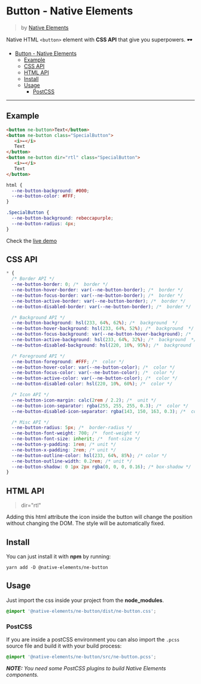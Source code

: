 # Button - Native Elements
> by [Native Elements](https://github.com/equinusocio/native-elements)

Native HTML `<button>` element with **CSS API** that give you superpowers. 🕶

<!-- TOC -->

- [Button - Native Elements](#button---native-elements)
  - [Example](#example)
  - [CSS API](#css-api)
  - [HTML API](#html-api)
  - [Install](#install)
  - [Usage](#usage)
    - [PostCSS](#postcss)

<!-- /TOC -->

---

## Example
```html
<button ne-button>Text</button>
<button ne-button class="SpecialButton">
   <i>←</i>
   Text
</button>
<button ne-button dir="rtl" class="SpecialButton">
   <i>←</i>
   Text
</button>
```

```css
html {
  --ne-button-background: #000;
  --ne-button-color: #FFF;
}

.SpecialButton {
  --ne-button-background: rebeccapurple;
  --ne-button-radius: 4px;
}
```

Check the [live demo](https://ne-button.stackblitz.io/)


## CSS API

```css
* {
  /* Border API */
  --ne-button-border: 0; /*  border */
  --ne-button-hover-border: var(--ne-button-border); /*  border */
  --ne-button-focus-border: var(--ne-button-border); /*  border */
  --ne-button-active-border: var(--ne-button-border); /*  border */
  --ne-button-disabled-border: var(--ne-button-border); /*  border */

  /* Background API */
  --ne-button-background: hsl(233, 64%, 62%); /*  background  */
  --ne-button-hover-background: hsl(233, 64%, 52%); /*  background  */
  --ne-button-focus-background: var(--ne-button-hover-background); /*  background  */
  --ne-button-active-background: hsl(233, 64%, 32%); /*  background  */
  --ne-button-disabled-background: hsl(220, 10%, 95%); /*  background  */

  /* Foreground API */
  --ne-button-foreground: #FFF; /*  color */
  --ne-button-hover-color: var(--ne-button-color); /*  color */
  --ne-button-focus-color: var(--ne-button-color); /*  color */
  --ne-button-active-color: var(--ne-button-color); /*  color */
  --ne-button-disabled-color: hsl(220, 10%, 60%); /*  color */

  /* Icon API */
  --ne-button-icon-margin: calc(2rem / 2.2); /*  unit */
  --ne-button-icon-separator: rgba(255, 255, 255, 0.3); /*  color */
  --ne-button-disabled-icon-separator: rgba(143, 150, 163, 0.3); /*  color */

  /* Misc API */
  --ne-button-radius: 5px; /*  border-radius */
  --ne-button-font-weight: 700; /*  font-weight */
  --ne-button-font-size: inherit; /*  font-size */
  --ne-button-y-padding: 1rem; /* unit */
  --ne-button-x-padding: 2rem; /* unit */
  --ne-button-outline-color: hsl(233, 64%, 85%); /* color */
  --ne-button-outline-width: 0.2rem; /* unit */
  --ne-button-shadow: 0 1px 2px rgba(0, 0, 0, 0.16); /* box-shadow */
}
```
## HTML API

> dir="rtl"

Adding this html attribute the icon inside the button will change the position without changing the DOM. The style will be automatically fixed.

## Install

You can just install it with **npm** by running:
```
yarn add -D @native-elements/ne-button
```


## Usage
Just import the css inside your project from the **node_modules**.
```css
@import '@native-elements/ne-button/dist/ne-button.css';
```

### PostCSS
If you are inside a postCSS environment you can also import the `.pcss` source file and build it with your build process:
```css
@import '@native-elements/ne-button/src/ne-button.pcss';
```

_**NOTE:** You need some PostCSS plugins to build Native Elements components._